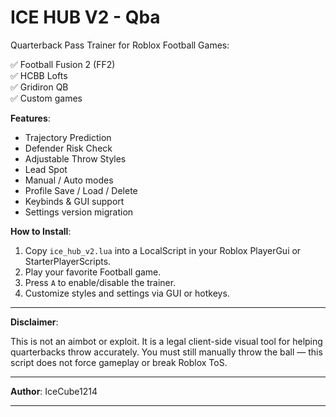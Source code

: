 # ICE HUB V2 - Qba

Quarterback Pass Trainer for Roblox Football Games:

✅ Football Fusion 2 (FF2)  
✅ HCBB Lofts  
✅ Gridiron QB  
✅ Custom games

**Features**:

- Trajectory Prediction  
- Defender Risk Check  
- Adjustable Throw Styles  
- Lead Spot  
- Manual / Auto modes  
- Profile Save / Load / Delete  
- Keybinds & GUI support  
- Settings version migration

**How to Install**:

1. Copy `ice_hub_v2.lua` into a LocalScript in your Roblox PlayerGui or StarterPlayerScripts.
2. Play your favorite Football game.
3. Press `A` to enable/disable the trainer.
4. Customize styles and settings via GUI or hotkeys.

---

**Disclaimer**:

This is not an aimbot or exploit. It is a legal client-side visual tool for helping quarterbacks throw accurately. You must still manually throw the ball — this script does not force gameplay or break Roblox ToS.

---

**Author**: IceCube1214  

---

